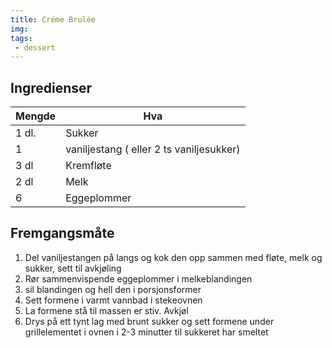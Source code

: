 ```yaml
---
title: Créme Brulèe
img:
tags:
 - dessert
---
```


## Ingredienser
Mengde   | Hva
--- 	 | ---
1 dl.    | Sukker
1        | vaniljestang ( eller 2 ts vaniljesukker)	
3 dl     | Kremfløte
2 dl     | Melk
6        | Eggeplommer

## Fremgangsmåte

1. Del vaniljestangen på langs og kok den opp sammen med fløte, melk og sukker, sett til avkjøling
2. Rør sammenvispende eggeplommer i melkeblandingen
3. sil blandingen og hell den i porsjonsformer
4. Sett formene i varmt vannbad i stekeovnen
5. La formene stå til massen er stiv. Avkjøl
6. Drys på ett tynt lag med brunt sukker og sett formene under grillelementet i ovnen i 2-3 minutter til sukkeret har smeltet
